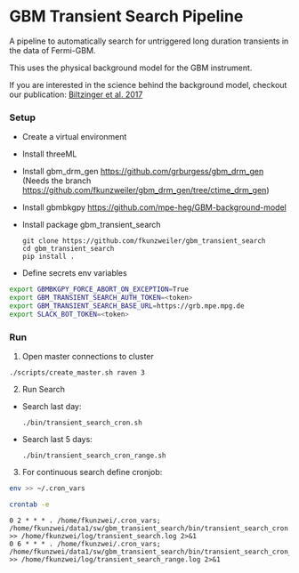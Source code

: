 # GBM Transient Search Pipeline

A pipeline to automatically search for untriggered long duration transients in the data of Fermi-GBM.

This uses the physical background model for the GBM instrument.

If you are interested in the science behind the background model, checkout our publication: [Biltzinger et al. 2017](https://www.aanda.org/articles/aa/pdf/forth/aa37347-19.pdf)


### Setup

- Create a virtual environment

- Install threeML

- Install gbm_drm_gen https://github.com/grburgess/gbm_drm_gen (Needs the branch https://github.com/fkunzweiler/gbm_drm_gen/tree/ctime_drm_gen)

- Install gbmbkgpy https://github.com/mpe-heg/GBM-background-model

- Install package gbm_transient_search
  ```
  git clone https://github.com/fkunzweiler/gbm_transient_search
  cd gbm_transient_search
  pip install .
  ```
   
- Define secrets env variables

``` bash
export GBMBKGPY_FORCE_ABORT_ON_EXCEPTION=True
export GBM_TRANSIENT_SEARCH_AUTH_TOKEN=<token>
export GBM_TRANSIENT_SEARCH_BASE_URL=https://grb.mpe.mpg.de
export SLACK_BOT_TOKEN=<token>
```
  
### Run
1. Open master connections to cluster
  ```
  ./scripts/create_master.sh raven 3
  ```

2. Run Search
   
- Search last day:
   ```
   ./bin/transient_search_cron.sh
   ```
- Search last 5 days:
  ```
  ./bin/transient_search_cron_range.sh
  ```
  
3. For continuous search define cronjob:

``` bash
env >> ~/.cron_vars

crontab -e
```

```
0 2 * * * . /home/fkunzwei/.cron_vars; /home/fkunzwei/data1/sw/gbm_transient_search/bin/transient_search_cron.sh >> /home/fkunzwei/log/transient_search.log 2>&1
0 6 * * * . /home/fkunzwei/.cron_vars; /home/fkunzwei/data1/sw/gbm_transient_search/bin/transient_search_cron_range.sh >> /home/fkunzwei/log/transient_search_range.log 2>&1
```

